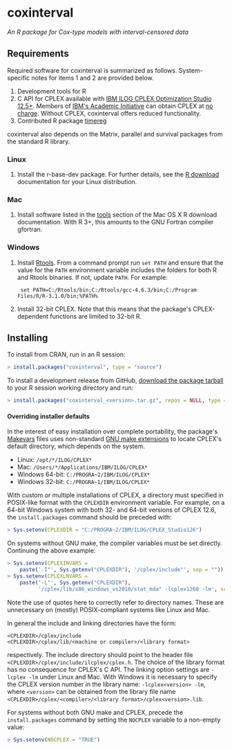 # coxinterval

*An R package for Cox-type models with interval-censored data*

## Requirements

Required software for coxinterval is summarized as follows. System-specific notes for items 1 and 2 are provided below.

1. Development tools for R
2. C API for CPLEX available with [IBM ILOG CPLEX Optimization Studio 12.5+](http://www-01.ibm.com/software/commerce/optimization/cplex-optimizer/). Members of [IBM's Academic Initiative](http://www-304.ibm.com/ibm/university/academic/pub/page/academic_initiative) can obtain CPLEX at [no charge](https://www.ibm.com/developerworks/community/blogs/jfp/entry/cplex_studio_in_ibm_academic_initiative?lang=en). Without CPLEX, coxinterval offers reduced functionality.
3. Contributed R package [timereg](http://cran.r-project.org/web/packages/timereg/index.html)

coxinterval also depends on the Matrix, parallel and survival packages from the standard R library.

### Linux

1. Install the r-base-dev package. For further details, see the [R download](http://cran.r-project.org/bin/linux/) documentation for your Linux distribution.

### Mac

1. Install software listed in the [tools](http://cran.r-project.org/bin/macosx/tools) section of the Mac OS X R download documentation. With R 3+, this amounts to the GNU Fortran compiler gfortran.

### Windows

1. Install [Rtools](http://cran.r-project.org/bin/windows/Rtools/). From a command prompt run `set PATH` and ensure that the value for the `PATH` environment variable includes the folders for both R and Rtools binaries. If not, update `PATH`. For example:

   ```shell
    set PATH=C:/Rtools/bin;C:/Rtools/gcc-4.6.3/bin;C:/Program Files/R/R-3.1.0/bin;%PATH%
   ```
2. Install 32-bit CPLEX. Note that this means that the package's CPLEX-dependent functions are limited to 32-bit R.

## Installing

To install from CRAN, run in an R session:

```R
> install.packages("coxinterval", type = "source")
```

To install a development release from GitHub, [download the package tarball](https://github.com/aboruvka/coxinterval/releases) to your R session working directory and run:

```R
> install.packages("coxinterval_<version>.tar.gz", repos = NULL, type = "source")
```

#### Overriding installer defaults

In the interest of easy installation over complete portability, the package's [Makevars](http://cran.r-project.org/doc/manuals/r-release/R-exts.html#Using-Makevars) files uses non-standard [GNU make extensions](http://cran.r-project.org/doc/manuals/r-release/R-exts.html#Writing-portable-packages) to locate CPLEX's default directory, which depends on the system.

- Linux: `/opt/*/ILOG/CPLEX*`
- Mac: `/Users/*/Applications/IBM/ILOG/CPLEX*`
- Windows 64-bit: `C:/PROGRA~2/IBM/ILOG/CPLEX*`
- Windows 32-bit: `C:/PROGRA~1/IBM/ILOG/CPLEX*`

With custom or multiple installations of CPLEX, a directory must specified in POSIX-like format with the `CPLEXDIR` environment variable. For example, on a 64-bit Windows system with both 32- and 64-bit versions of CPLEX 12.6, the `install.packages` command should be preceded with:

```R
> Sys.setenv(CPLEXDIR = "C:/PROGRA~2/IBM/ILOG/CPLEX_Studio126")
```

On systems without GNU make, the compiler variables must be set directly. Continuing the above example:

```R
> Sys.setenv(CPLEXINVARS =
    paste('-I"', Sys.getenv("CPLEXDIR"), '/cplex/include"', sep = ""))
> Sys.setenv(CPLEXLNVARS =
    paste('-L"', Sys.getenv("CPLEXDIR"),
          '/cplex/lib/x86_windows_vs2010/stat_mda" -lcplex1260 -lm', sep = ""))
```

Note the use of quotes here to correctly refer to directory names. These are unnecessary on (mostly) POSIX-compliant systems like Linux and Mac.

In general the include and linking directories have the form:

```
<CPLEXDIR>/cplex/include
<CPLEXDIR>/cplex/lib/<machine or compiler>/<library format>
```

respectively. The include directory should point to the header file `<CPLEXDIR>/cplex/include/ilcplex/cplex.h`. The choice of the library format has no consequence for CPLEX's C API. The linking option settings are `-lcplex -lm` under Linux and Mac. With Windows it is necessary to specify the CPLEX version number in the library name: `-lcplex<version> -lm`, where `<version>` can be obtained from the library file name `<CPLEXDIR>/cplex/<compiler>/<library format>/cplex<version>.lib`.

For systems without both GNU make and CPLEX, precede the `install.packages` command by setting the `NOCPLEX` variable to a non-empty value:

```R
> Sys.setenv(NOCPLEX = "TRUE")
```
